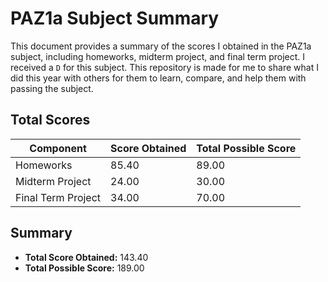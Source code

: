 # PAZ1a Subject Summary

This document provides a summary of the scores I obtained in the PAZ1a subject, including homeworks, midterm project, and final term project. I received a `D` for this subject. This repository is made for me to share what I did this year with others for them to learn, compare, and help them with passing the subject.

## Total Scores

| Component          | Score Obtained | Total Possible Score |
|--------------------|----------------|----------------------|
| Homeworks          | 85.40          | 89.00                |
| Midterm Project    | 24.00          | 30.00                |
| Final Term Project | 34.00          | 70.00                |

## Summary

- **Total Score Obtained:** 143.40
- **Total Possible Score:** 189.00